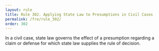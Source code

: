 ```yaml
---
layout: rule
title: Rule 302. Applying State Law to Presumptions in Civil Cases
permalink: /fre/rule_302/
order: 302
---
```


In a civil case, state law governs the effect of a presumption regarding a claim or defense for which state law supplies the rule of decision.

